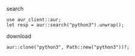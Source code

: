 search

    use aur_client::aur;
    let resp = aur::search("python3").unwrap();


download

    aur::clone("python3", Path::new("python3"))?;